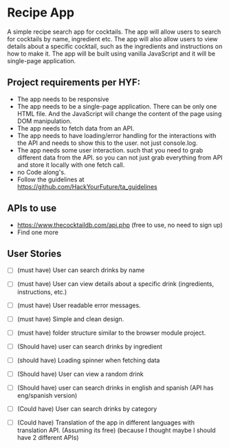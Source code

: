 
# Recipe App

A simple recipe search app for cocktails. The app will allow users to search for cocktails by name, ingredient etc. The app will also allow users to view details about a specific cocktail, such as the ingredients and instructions on how to make it. The app will be built using vanilla JavaScript and it will be single-page application.


## Project requirements per HYF:

- The app needs to be responsive
- The app needs to be a single-page application. There can be only one HTML file. And the JavaScript will change the content of the page using DOM manipulation.
- The app needs to fetch data from an API. 
- The app needs to have loading/error handling for the interactions with the API and needs to show this to the user. not just console.log.
- The app needs some user interaction. such that you need to grab different data from the API. so you can not just grab everything from API and store it locally with one fetch call.
- no Code along's.
- Follow the  guidelines at https://github.com/HackYourFuture/ta_guidelines

## APIs to use

- https://www.thecocktaildb.com/api.php (free to use, no need to sign up)
- Find one more

## User Stories


- [ ] (must have) User can search drinks by name
- [ ] (must have) User can view details about a specific drink (ingredients, instructions, etc.)
- [ ] (must have) User readable error messages.
- [ ] (must have) Simple and clean design. 
- [ ] (must have) folder structure similar to the browser module project.
- [ ] (Should have) user can search drinks by ingredient
- [ ] (should have) Loading spinner when fetching data
- [ ] (Should have) User can view a random drink
- [ ] (Should have) user can search drinks in english and spanish (API has eng/spanish version)
- [ ] (Could have) User can search drinks by category
- [ ] (Could have) Translation of the app in different languages with translation API. (Assuming its free) (because I thought maybe I should have 2 different APIs)


